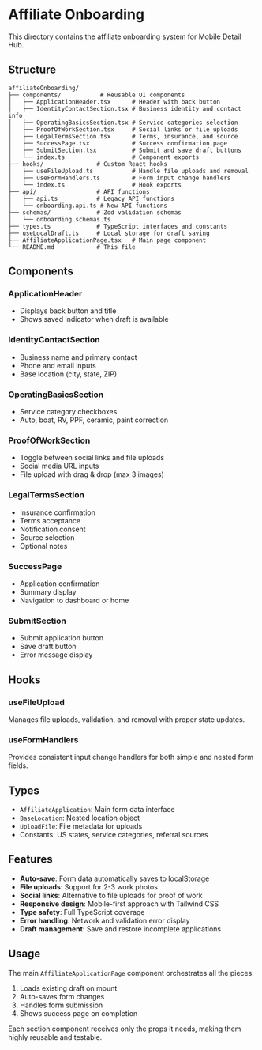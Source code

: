 # Affiliate Onboarding

This directory contains the affiliate onboarding system for Mobile Detail Hub.

## Structure

```
affiliateOnboarding/
├── components/           # Reusable UI components
│   ├── ApplicationHeader.tsx      # Header with back button
│   ├── IdentityContactSection.tsx # Business identity and contact info
│   ├── OperatingBasicsSection.tsx # Service categories selection
│   ├── ProofOfWorkSection.tsx     # Social links or file uploads
│   ├── LegalTermsSection.tsx      # Terms, insurance, and source
│   ├── SuccessPage.tsx            # Success confirmation page
│   ├── SubmitSection.tsx          # Submit and save draft buttons
│   └── index.ts                   # Component exports
├── hooks/               # Custom React hooks
│   ├── useFileUpload.ts           # Handle file uploads and removal
│   ├── useFormHandlers.ts         # Form input change handlers
│   └── index.ts                   # Hook exports
├── api/                 # API functions
│   ├── api.ts           # Legacy API functions
│   └── onboarding.api.ts # New API functions
├── schemas/             # Zod validation schemas
│   └── onboarding.schemas.ts
├── types.ts             # TypeScript interfaces and constants
├── useLocalDraft.ts     # Local storage for draft saving
├── AffiliateApplicationPage.tsx   # Main page component
└── README.md            # This file
```

## Components

### ApplicationHeader
- Displays back button and title
- Shows saved indicator when draft is available

### IdentityContactSection
- Business name and primary contact
- Phone and email inputs
- Base location (city, state, ZIP)

### OperatingBasicsSection
- Service category checkboxes
- Auto, boat, RV, PPF, ceramic, paint correction

### ProofOfWorkSection
- Toggle between social links and file uploads
- Social media URL inputs
- File upload with drag & drop (max 3 images)

### LegalTermsSection
- Insurance confirmation
- Terms acceptance
- Notification consent
- Source selection
- Optional notes

### SuccessPage
- Application confirmation
- Summary display
- Navigation to dashboard or home

### SubmitSection
- Submit application button
- Save draft button
- Error message display

## Hooks

### useFileUpload
Manages file uploads, validation, and removal with proper state updates.

### useFormHandlers
Provides consistent input change handlers for both simple and nested form fields.

## Types

- `AffiliateApplication`: Main form data interface
- `BaseLocation`: Nested location object
- `UploadFile`: File metadata for uploads
- Constants: US states, service categories, referral sources

## Features

- **Auto-save**: Form data automatically saves to localStorage
- **File uploads**: Support for 2-3 work photos
- **Social links**: Alternative to file uploads for proof of work
- **Responsive design**: Mobile-first approach with Tailwind CSS
- **Type safety**: Full TypeScript coverage
- **Error handling**: Network and validation error display
- **Draft management**: Save and restore incomplete applications

## Usage

The main `AffiliateApplicationPage` component orchestrates all the pieces:

1. Loads existing draft on mount
2. Auto-saves form changes
3. Handles form submission
4. Shows success page on completion

Each section component receives only the props it needs, making them highly reusable and testable.
